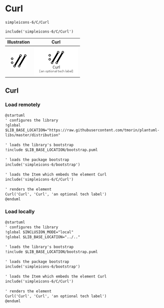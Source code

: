 # Curl


```text
simpleicons-6/C/Curl
```

```text
include('simpleicons-6/C/Curl')
```



| Illustration | Curl |
| :---: | :---: |
| ![illustration for Illustration](../../simpleicons-6/C/Curl.png) | ![illustration for Curl](../../simpleicons-6/C/Curl.Local.png) |




## Curl

### Load remotely
```plantuml
@startuml
' configures the library
!global $LIB_BASE_LOCATION="https://raw.githubusercontent.com/tmorin/plantuml-libs/master/distribution"

' loads the library's bootstrap
!include $LIB_BASE_LOCATION/bootstrap.puml

' loads the package bootstrap
include('simpleicons-6/bootstrap')

' loads the Item which embeds the element Curl
include('simpleicons-6/C/Curl')

' renders the element
Curl('Curl', 'Curl', 'an optional tech label')
@enduml
```

### Load locally
```plantuml
@startuml
' configures the library
!global $INCLUSION_MODE="local"
!global $LIB_BASE_LOCATION="../.."

' loads the library's bootstrap
!include $LIB_BASE_LOCATION/bootstrap.puml

' loads the package bootstrap
include('simpleicons-6/bootstrap')

' loads the Item which embeds the element Curl
include('simpleicons-6/C/Curl')

' renders the element
Curl('Curl', 'Curl', 'an optional tech label')
@enduml
```

